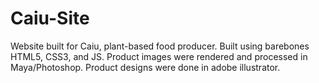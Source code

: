 # Caiu-Site
Website built for Caiu, plant-based food producer. Built using barebones HTML5, CSS3, and JS. Product images were rendered and processed in Maya/Photoshop. Product designs were done in adobe illustrator.
